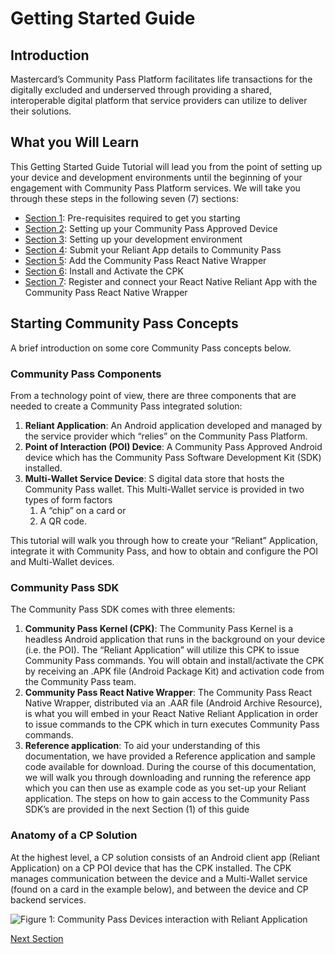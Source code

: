 # Getting Started Guide

## Introduction

Mastercard’s Community Pass Platform facilitates life transactions for the digitally excluded and underserved through providing a shared, interoperable digital platform that service providers can utilize to deliver their solutions.

## What you Will Learn

This Getting Started Guide Tutorial will lead you from the point of setting up your device and development environments until the beginning of your engagement with Community Pass Platform services. We will take you through these steps in the following seven (7) sections:

+ [Section 1](pre-requisites.md): Pre-requisites required to get you starting
+ [Section 2](device-setup.md): Setting up your Community Pass Approved Device
+ [Section 3](dev-environment-setup.md): Setting up your development environment
+ [Section 4](submit-app-details.md): Submit your Reliant App details to Community Pass
+ [Section 5](add-the-wrapper.md): Add the Community Pass React Native Wrapper
+ [Section 6](install-activate-cpk.md): Install and Activate the CPK
+ [Section 7](connect-reliant-app.md): Register and connect your React Native Reliant App with the Community Pass React Native Wrapper

## Starting Community Pass Concepts

A brief introduction on some core Community Pass concepts below.

### Community Pass Components

From a technology point of view, there are three components that are needed to create a Community Pass integrated solution:

1. **Reliant Application**: An Android application developed and managed by the service provider which “relies” on the Community Pass Platform.
2. **Point of Interaction (POI) Device**: A Community Pass Approved Android device which has the Community Pass Software Development Kit (SDK) installed.
3. **Multi-Wallet Service Device**: S digital data store that hosts the Community Pass wallet. This Multi-Wallet service is provided in two types of form factors 
    1. A “chip” on a card or
    2. A QR code.

This tutorial will walk you through how to create your “Reliant” Application, integrate it with Community Pass, and how to obtain and configure the POI and Multi-Wallet devices.

### Community Pass SDK

The Community Pass SDK comes with three elements:

1. **Community Pass Kernel (CPK)**: The Community Pass Kernel is a headless Android application that runs in the background on your device (i.e. the POI). The “Reliant Application” will utilize this CPK to issue Community Pass commands. You will obtain and install/activate the CPK by receiving an .APK file (Android Package Kit) and activation code from the Community Pass team.
2. **Community Pass React Native Wrapper**: The Community Pass React Native Wrapper, distributed via an .AAR file (Android Archive Resource), is what you will embed in your React Native Reliant Application in order to issue commands to the CPK which in turn executes Community Pass commands.
3. **Reference application**: To aid your understanding of this documentation, we have provided a Reference application and sample code available for download. During the course of this documentation, we will walk you through downloading and running the reference app which you can then use as example code as you set-up your Reliant application.
The steps on how to gain access to the Community Pass SDK’s are provided in the next Section (1) of this guide

### Anatomy of a CP Solution

At the highest level, a CP solution consists of an Android client app (Reliant Application) on a CP POI device that has the CPK installed. The CPK manages communication between the device and a Multi-Wallet service (found on a card in the example below), and between the device and CP backend services.

![Figure 1: Community Pass Devices interaction with Reliant Application](anatomy-of-cp-solution.png)

[Next Section](pre-requisites.md)